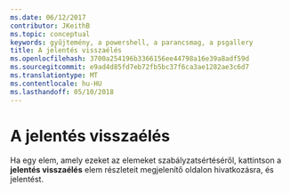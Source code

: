 ```yaml
---
ms.date: 06/12/2017
contributor: JKeithB
ms.topic: conceptual
keywords: gyűjtemény, a powershell, a parancsmag, a psgallery
title: A jelentés visszaélés
ms.openlocfilehash: 3700a254196b3366156ee44798a16e39a8adf59d
ms.sourcegitcommit: e9ad4d85fd7eb72fb5bc37f6ca3ae1282ae3c6d7
ms.translationtype: MT
ms.contentlocale: hu-HU
ms.lasthandoff: 05/10/2018
---
```

# <a name="report-abuse"></a>A jelentés visszaélés

Ha egy elem, amely ezeket az elemeket szabályzatsértéséről, kattintson a **jelentés visszaélés** elem részleteit megjelenítő oldalon hivatkozásra, és jelentést.